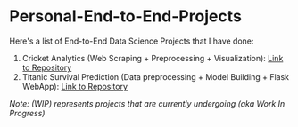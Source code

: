 # Personal-End-to-End-Projects

Here's a list of End-to-End Data Science Projects that I have done:

1) Cricket Analytics (Web Scraping + Preprocessing + Visualization): [Link to Repository](https://github.com/yashdoshi247/End-to-End-Cricket-Analytics)
2) Titanic Survival Prediction (Data preprocessing + Model Building + Flask WebApp): [Link to Repository](https://github.com/yashdoshi247/Titanic-Survival-Prediction)

*Note: (WIP) represents projects that are currently undergoing (aka Work In Progress)*
